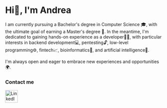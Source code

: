 # Hi👋, I'm Andrea

I am currently pursuing a Bachelor's degree in Computer Science 🎓, with the ultimate goal of earning a Master's degree 🚀. In the meantime, I'm dedicated to gaining hands-on experience as a developer💪🏻, with particular interests in backend development💻, pentesting🔓, low-level programming⚙️, fintech📈, bioinformatics🧬, and artificial intelligence🤖.

I'm always open and eager to embrace new experiences and opportunities🌍. 

### Contact me
<a href="https://www.linkedin.com/in/andrea-perozzo">
  <img src="https://cdn-icons-png.flaticon.com/512/174/174857.png" alt="LinkedIn Logo" width="40"/>
</a> 
